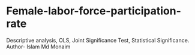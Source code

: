 # Female-labor-force-participation-rate
Descriptive analysis, OLS, Joint Significance Test, Statistical Significance.
<be>
Author- Islam Md Monaim
